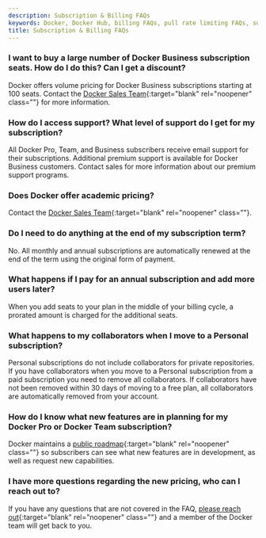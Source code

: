 ```yaml
---
description: Subscription & Billing FAQs
keywords: Docker, Docker Hub, billing FAQs, pull rate limiting FAQs, subscription, platform
title: Subscription & Billing FAQs
---
```


### I want to buy a large number of Docker Business subscription seats. How do I do this? Can I get a discount?

Docker offers volume pricing for Docker Business subscriptions starting at 100 seats. Contact the [Docker Sales Team](https://goto.docker.com/pricing-question.html){:target="blank" rel="noopener" class=""} for more information.

### How do I access support? What level of support do I get for my subscription?

All Docker Pro, Team, and Business subscribers receive email support for their subscriptions. Additional premium support is available for Docker Business customers. Contact sales for more information about our premium support programs.

### Does Docker offer academic pricing?

Contact the [Docker Sales Team](https://www.docker.com/company/contact){:target="blank" rel="noopener" class=""}.

### Do I need to do anything at the end of my subscription term?

No. All monthly and annual subscriptions are automatically renewed at the end of the term using the original form of payment.

### What happens if I pay for an annual subscription and add more users later?

When you add seats to your plan in the middle of your billing cycle, a prorated amount is charged for the additional seats.

### What happens to my collaborators when I move to a Personal subscription?

Personal subscriptions do not include collaborators for private repositories. If you have collaborators when you move to a Personal subscription from a paid subscription you need to remove all collaborators. If collaborators have not been removed within 30 days of moving to a free plan, all collaborators are automatically removed from your account.

### How do I know what new features are in planning for my Docker Pro or Docker Team subscription?

Docker maintains a [public roadmap](https://github.com/docker/roadmap){:target="blank" rel="noopener" class=""} so subscribers can see what new features are in development, as well as request new capabilities. 

### I have more questions regarding the new pricing, who can I reach out to?

If you have any questions that are not covered in the FAQ, [please reach out](https://www.docker.com/company/contact){:target="blank" rel="noopener" class=""} and a member of the Docker team will get back to you.


